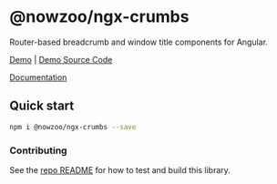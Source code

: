 # @nowzoo/ngx-crumbs

Router-based breadcrumb and window title components for Angular.

[Demo](https://nowzoo.github.io/ngx-libs/ngx-crumbs/)
|
[Demo Source Code](https://github.com/nowzoo/ngx-libs/tree/master/projects/ngx-crumbs-demo/src/app)

[Documentation](https://nowzoo.github.io/ngx-libs/ngx-crumbs/docs/)


## Quick start

```bash
npm i @nowzoo/ngx-crumbs --save
```



### Contributing

See the [repo README](https://github.com/nowzoo/ngx-libs) for how to test and build this library.

